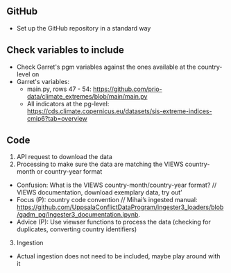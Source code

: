 ## GitHub
+ Set up the GitHub repository in a standard way

## Check variables to include
+ Check Garret's pgm variables against the ones available at the country-level on
+ Garret's variables:
  + main.py, rows 47 - 54: https://github.com/prio-data/climate_extremes/blob/main/main.py
  + All indicators at the pg-level: https://cds.climate.copernicus.eu/datasets/sis-extreme-indices-cmip6?tab=overview

## Code
1. API request to download the data
2. Processing to make sure the data are matching the VIEWS country-month or country-year format
  + Confusion: What is the VIEWS country-month/country-year format? // VIEWS documentation, download exemplary data, try out’
  + Focus (P): country code convention // Mihai’s ingested manual: https://github.com/UppsalaConflictDataProgram/ingester3_loaders/blob/gadm_pg/Ingester3_documentation.ipynb.
  + Advice (P): Use viewser functions to process the data (checking for duplicates, converting country identifiers)
3. Ingestion
  + Actual ingestion does not need to be included, maybe play around with it
